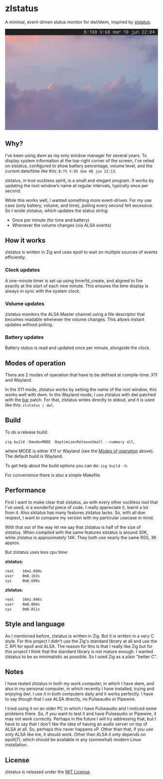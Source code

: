 # zlstatus

A minimal, event-driven status monitor for dwl/dwm, inspired by [slstatus](https://tools.suckless.org/slstatus).

![screenshot](https://github.com/desijuan/zlstatus/blob/master/screenshot.png)

## Why?

I’ve been using dwm as my only window manager for several years. To display system information at the top-right corner
of the screen, I’ve relied on slstatus, configured to show battery percentage, volume level, and the current date/time
like this: `B:75 V:95 dom 08 jun 22:13`.

slstatus, in true suckless spirit, is a small and elegant program. It works by updating the root window’s name at
regular intervals, typically once per second.

While this works well, I wanted something more event-driven. For my use case (only battery, volume, and time), polling
every second felt excessive. So I wrote zlstatus, which updates the status string:
- Once per minute (for time and battery)
- Whenever the volume changes (via ALSA events)

## How it works

zlstatus is written in Zig and uses epoll to wait on multiple sources of events efficiently.

### Clock updates

A one-minute timer is set up using timerfd_create, and aligned to fire exactly at the start of each new minute. This
ensures the time display is always in sync with the system clock.

### Volume updates

zlstatus monitors the ALSA Master channel using a file descriptor that becomes readable whenever the volume changes.
This allows instant updates without polling.

### Battery updates

Battery status is read and updated once per minute, alongside the clock.

## Modes of operation

There are 2 modes of operation that have to be defined at compile-time: X11 and Wayland.

In the X11 mode, zlstatus works by setting the name of the root window, this works well with dwm. In the Wayland mode, I
use zlstatus with dwl patched with the [bar](https://codeberg.org/dwl/dwl-patches/src/branch/main/patches/bar) patch.
For that, zlstatus writes directly to stdout, and it is used like this: `zlstatus | dwl`.

## Build

To do a release build:

`zig build -Dmode=MODE -Doptimize=ReleaseSmall --summary all`,

where MODE is either X11 or Wayland (see the [Modes of operation](#modes-of-operation) above). The default build is
Wayland.

To get help about the build options you can do: `zig build -h`.

For convenience there is also a simple Makefile.

## Performance

First I want to make clear that slstatus, as with every other suckless tool that I've used, is a wonderful piece of
code. I really appreciate it, learnt a lot from it. Also slstatus has many features zlstatus lacks. So, with all due
respect, I want to compare my version with my particular usecase in mind.

With that out of the way let me say that zlstatus is half of the size of slstatus. When compiled with the same features
slstatus is around 30K, while zlstatus is approximately 14K. They both use nearly the same RSS, 3K approx.

But zlstatus uses less cpu time:

**slstatus:**
```
real    16m1.609s
user    0m0.163s
sys     0m0.699s
```

**zlstatus:**
```
real    16m1.046s
user    0m0.004s
sys     0m0.011s
```

## Style and language

As I mentioned before, zlstatus is written in Zig. But it is written in a very C style. For this project I didn't use
the Zig's standard library at all and use the C API for epoll and ALSA. The reason for this is that I really like Zig
but for this project I think that the standard library is not mature enough. I wanted zlstatus to be as minimalistic as
possible. So I used Zig as a plain "better C".

## Notes

I have tested zlstatus in both my work computer, in which I have dwm, and also in my personal computer, in which
recently I have installed, trying and enjoying dwl. I use it in both computers daily and it works perfectly. I have to
say though that I use ALSA directly, no Pulseaudio or Pipewire.

I tried using it on an older PC in which I have Pulseaudio and I noticed some problems there. So, if you want to test it
and have Pulseaudio or Pipewire, it may not work correctly. Perhaps in the future I will try addressing that, but I have
to say that I don't like the idea of having an audio server on top of ALSA at all. So, perhaps this never happens xP.
Other than that, if you use only ALSA like me, it should work. Other than ALSA it only depends on epoll(7), which should
be available in any (somewhat) modern Linux installation.

## License

zlstatus is released under the [MIT License](./LICENSE).
